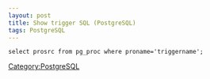 ```yaml
---
layout: post 
title: Show trigger SQL (PostgreSQL)
tags: PostgreSQL
---
```


    select prosrc from pg_proc where proname='triggername';

[Category:PostgreSQL](Category:PostgreSQL "wikilink")
